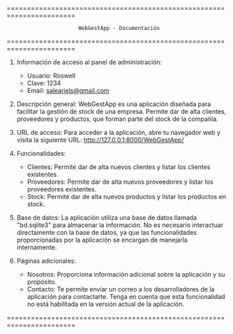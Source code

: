=======================================================================
                           
                           WebGestApp - Documentación
                           
=======================================================================

1. Información de acceso al panel de administración:
   - Usuario: Roswell
   - Clave: 1234
   - Email: saleariels@gmail.com

2. Descripción general:
   WebGestApp es una aplicación diseñada para facilitar la gestión de stock de una empresa. Permite dar de alta clientes, proveedores y productos, que forman parte del stock de la compañía.

3. URL de acceso:
   Para acceder a la aplicación, abre tu navegador web y visita la siguiente URL:
   http://127.0.0.1:8000/WebGestApp/

4. Funcionalidades:
   - Clientes: Permite dar de alta nuevos clientes y listar los clientes existentes.
   - Proveedores: Permite dar de alta nuevos proveedores y listar los proveedores existentes.
   - Stock: Permite dar de alta nuevos productos y listar los productos en stock.

5. Base de datos:
   La aplicación utiliza una base de datos llamada "bd.sqlite3" para almacenar la información. No es necesario interactuar directamente con la base de datos, ya que las funcionalidades proporcionadas por la aplicación se encargan de manejarla internamente.

6. Páginas adicionales:
   - Nosotros: Proporciona información adicional sobre la aplicación y su propósito.
   - Contacto: Te permite enviar un correo a los desarrolladores de la aplicación para contactarte. Tenga en cuenta que esta funcionalidad no está habilitada en la versión actual de la aplicación.

=======================================================================
